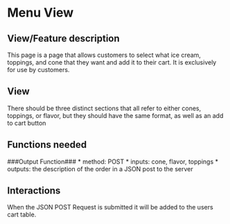 # Menu View

## View/Feature description

This page is a page that allows customers to select what ice cream, toppings, and cone that they want and add it to their cart. It is exclusively for use by customers.

## View

There should be three distinct sections that all refer to either cones, toppings, or flavor, but they should have the same format, as well as an add to cart button

## Functions needed

###Output Function###
	* method: POST
	* inputs: cone, flavor, toppings
	* outputs: the description of the order in a JSON post to the server

## Interactions

When the JSON POST Request is submitted it will be added to the users cart table.
